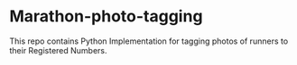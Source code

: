 # Marathon-photo-tagging
This repo contains Python Implementation for tagging photos of runners to their Registered Numbers.
